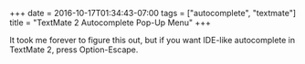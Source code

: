 +++
date = 2016-10-17T01:34:43-07:00
tags = ["autocomplete", "textmate"]
title = "TextMate 2 Autocomplete Pop-Up Menu"
+++

It took me forever to figure this out, but if you want IDE-like autocomplete in TextMate 2, press Option-Escape.
